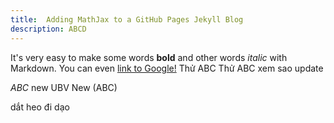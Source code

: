 ```yaml
---
title:  Adding MathJax to a GitHub Pages Jekyll Blog
description: ABCD
---
```


It's very easy to make some words **bold** and other words *italic* with Markdown. You can even [link to Google!](http://google.com)
Thử ABC
Thử ABC xem sao update

$ABC$ new UBV
New \(ABC\)

 dắt heo đi dạo
